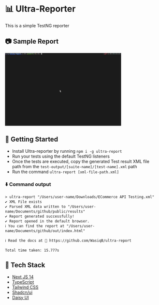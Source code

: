# 📊 Ultra-Reporter

This is a simple TestNG reporter

## 📷 Sample Report

![Ultra-report](/assets/ultra-report.gif)

## 🚀 Getting Started

- Install Ultra-reporter by running `npm i -g ultra-report`
- Run your tests using the default TestNG listeners
- Once the tests are executed, copy the generated Test result XML file path from the `test-output/[suite-name]/[test-name].xml` path
- Run the command `ultra-report [xml-file-path.xml]`

### ⬇️ Command output

```shell
> ultra-report "/Users/user-name/Downloads/ECommerce API Testing.xml"
✔ XML File exists
✔ Parsed XML data written to "/Users/user-name/Documents/github/public/results"
✔ Report generated successfully!
✔ Report opened in the default browser.
ℹ You can find the report at "/Users/user-name/Documents/github/out/index.html"

ℹ Read the docs at 🔗 https://github.com/WasiqB/ultra-report

Total time taken: 15.777s
```

## 🦾 Tech Stack

- [Next JS 14](https://nextjs.org/)
- [TypeScript](https://www.typescriptlang.org/)
- [Tailwind CSS](https://tailwindcss.com/)
- [Shadcn/ui](https://ui.shadcn.com/)
- [Daisy UI](https://daisyui.com/)
